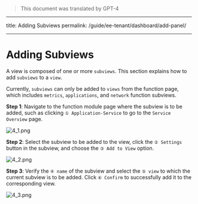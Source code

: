 > This document was translated by GPT-4

---

title: Adding Subviews
permalink: /guide/ee-tenant/dashboard/add-panel/

---

# Adding Subviews

A view is composed of one or more `subviews`. This section explains how to add `subviews` to a `view`.

Currently, `subviews` can only be added to `views` from the function page, which includes `metrics`, `applications`, and `network` function subviews.

**Step 1**: Navigate to the function module page where the subview is to be added, such as clicking `① Application-Service` to go to the `Service Overview` page.

![4_1.png](https://yunshan-guangzhou.oss-cn-beijing.aliyuncs.com/pub/pic/20230918650824ebccb7c.png)

**Step 2**: Select the subview to be added to the view, click the `② Settings` button in the subview, and choose the `③ Add to View` option.

![4_2.png](https://yunshan-guangzhou.oss-cn-beijing.aliyuncs.com/pub/pic/20230918650824ed30950.png)

**Step 3**: Verify the `④ name` of the subview and select the `⑤ view` to which the current subview is to be added. Click `⑥ Confirm` to successfully add it to the corresponding view.

![4_3.png](https://yunshan-guangzhou.oss-cn-beijing.aliyuncs.com/pub/pic/20230918650824edae26e.png)
